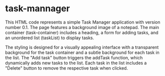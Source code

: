 # task-mannager

This HTML code represents a simple Task Manager application with version number 0.1. The page features a background image of a notepad. The main container (task-container) includes a heading, a form for adding tasks, and an unordered list (taskList) to display tasks.

The styling is designed for a visually appealing interface with a transparent background for the task container and a subtle background for each task in the list. The "Add task" button triggers the addTask function, which dynamically adds new tasks to the list. Each task in the list includes a "Delete" button to remove the respective task when clicked.

